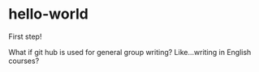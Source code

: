 # hello-world
First step!

What if git hub is used for general group writing? Like...writing in English courses?
